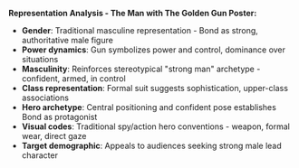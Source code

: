 **Representation Analysis - The Man with The Golden Gun Poster:**

- **Gender**: Traditional masculine representation - Bond as strong, authoritative male figure
- **Power dynamics**: Gun symbolizes power and control, dominance over situations
- **Masculinity**: Reinforces stereotypical "strong man" archetype - confident, armed, in control
- **Class representation**: Formal suit suggests sophistication, upper-class associations
- **Hero archetype**: Central positioning and confident pose establishes Bond as protagonist
- **Visual codes**: Traditional spy/action hero conventions - weapon, formal wear, direct gaze
- **Target demographic**: Appeals to audiences seeking strong male lead character